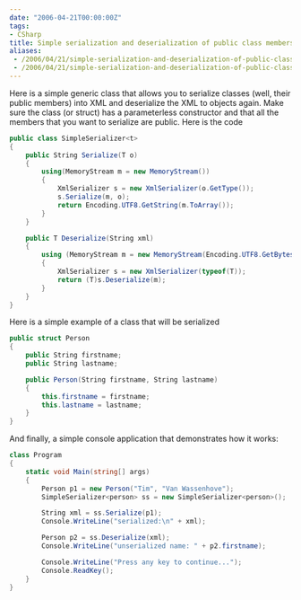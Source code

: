 ```yaml
---
date: "2006-04-21T00:00:00Z"
tags:
- CSharp
title: Simple serialization and deserialization of public class members
aliases:
 - /2006/04/21/simple-serialization-and-deserialization-of-public-class-members/
 - /2006/04/21/simple-serialization-and-deserialization-of-public-class-members.html
---
```

Here is a simple generic class that allows you to serialize classes (well, their public members) into XML and deserialize the XML to objects again. Make sure the class (or struct) has a parameterless constructor and that all the members that you want to serialize are public. Here is the code

```csharp
public class SimpleSerializer<t>
{
	public String Serialize(T o)
	{
		using(MemoryStream m = new MemoryStream())
		{
			XmlSerializer s = new XmlSerializer(o.GetType());
			s.Serialize(m, o);
			return Encoding.UTF8.GetString(m.ToArray());
		}
	}

	public T Deserialize(String xml)
	{
		using (MemoryStream m = new MemoryStream(Encoding.UTF8.GetBytes(xml)))
		{
			XmlSerializer s = new XmlSerializer(typeof(T));
			return (T)s.Deserialize(m);
		}
	}
}
```

Here is a simple example of a class that will be serialized

```csharp
public struct Person 
{
	public String firstname;
	public String lastname;

	public Person(String firstname, String lastname) 
	{
		this.firstname = firstname;
		this.lastname = lastname;
	}
}
```

And finally, a simple console application that demonstrates how it works:

```csharp
class Program 
{
	static void Main(string[] args)
	{
		Person p1 = new Person("Tim", "Van Wassenhove");
		SimpleSerializer<person> ss = new SimpleSerializer<person>();

		String xml = ss.Serialize(p1);
		Console.WriteLine("serialized:\n" + xml);

		Person p2 = ss.Deserialize(xml);
		Console.WriteLine("unserialized name: " + p2.firstname);

		Console.WriteLine("Press any key to continue...");
		Console.ReadKey();
	}
}
```
